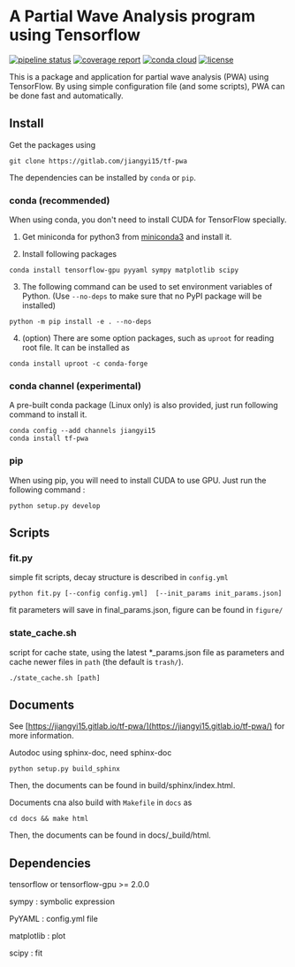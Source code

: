 
# A Partial Wave Analysis program using Tensorflow



[![pipeline status](https://gitlab.com/jiangyi15/tf-pwa/badges/dev/pipeline.svg)](https://gitlab.com/jiangyi15/tf-pwa/-/commits/dev)
[![coverage report](https://gitlab.com/jiangyi15/tf-pwa/badges/dev/coverage.svg)](https://gitlab.com/jiangyi15/tf-pwa/-/commits/dev)
[![conda cloud](https://anaconda.org/jiangyi15/tf-pwa/badges/version.svg)](https://anaconda.org/jiangyi15/tf-pwa)
[![license](https://anaconda.org/jiangyi15/tf-pwa/badges/license.svg)](https://choosealicense.com/licenses/mit/)

This is a package and application for partial wave analysis (PWA) using TensorFlow.
By using simple configuration file (and some scripts), PWA can be done fast and automatically.



## Install

Get the packages using 

```
git clone https://gitlab.com/jiangyi15/tf-pwa
```


The dependencies can be installed by `conda` or `pip`.

### conda (recommended)

When using conda, you don't need to install CUDA for TensorFlow specially.

  1. Get miniconda for python3 from [miniconda3](https://docs.conda.io/en/latest/miniconda.html) and install it.

  2. Install following packages

```
conda install tensorflow-gpu pyyaml sympy matplotlib scipy
```

  3. The following command can be used to set environment variables of Python. (Use `--no-deps` to make sure that no PyPI package will be installed)

```
python -m pip install -e . --no-deps
```

  4. (option) There are some option packages, such as `uproot` for reading root file. It can be installed as

```
conda install uproot -c conda-forge
```

### conda channel (experimental)

A pre-built conda package (Linux only) is also provided, just run following command to install it.

```
conda config --add channels jiangyi15
conda install tf-pwa
```

### pip

When using pip, you will need to install CUDA to use GPU. Just run the following command :


```
python setup.py develop
```


## Scripts

### fit.py

simple fit scripts, 
decay structure is described in ```config.yml```

```
python fit.py [--config config.yml]  [--init_params init_params.json]
```

fit parameters will save in final_params.json,
figure can be found in ```figure/```


### state_cache.sh

script for cache state, using the latest *_params.json file as parameters and cache newer files in ```path``` (the default is ```trash/```).

```
./state_cache.sh [path]
```

## Documents

See [https://jiangyi15.gitlab.io/tf-pwa/](https://jiangyi15.gitlab.io/tf-pwa/) for more information.

Autodoc using sphinx-doc, need sphinx-doc 

```
python setup.py build_sphinx
```

Then, the documents can be found in build/sphinx/index.html.

Documents cna also build with `Makefile` in `docs` as

```
cd docs && make html
```
Then, the documents can be found in docs/_build/html.

## Dependencies

tensorflow or tensorflow-gpu >= 2.0.0 

sympy : symbolic expression

PyYAML : config.yml file

matplotlib : plot

scipy : fit

